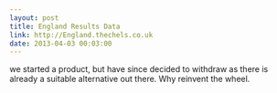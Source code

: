 ```yaml
---
layout: post
title: England Results Data
link: http://England.thechels.co.uk
date: 2013-04-03 00:03:00
---
```


we started a product, but have since decided to withdraw as there is already a suitable alternative out there. Why reinvent the wheel.
